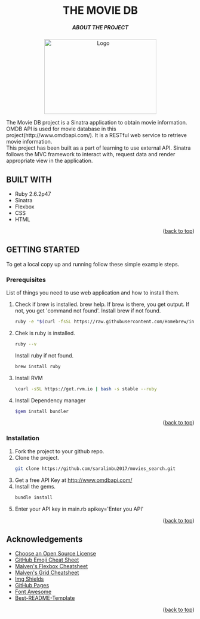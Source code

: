 <div id="top"></div>
<!--
*** Thanks for checking out README.md. If you have a suggestion
*** that would make this better, please fork the repo and create a pull request
*** or simply open an issue with the tag "enhancement".
*** Don't forget to give the project a star!
*** Thanks again! Now go create something AMAZING! :D
-->


<!-- PROJECT SHIELDS -->
<!--
*** I'm using markdown "reference style" links for readability.
*** Reference links are enclosed in brackets [ ] instead of parentheses ( ).
*** https://www.markdownguide.org/basic-syntax/#reference-style-links
-->

<div align="center">
    <h1> THE MOVIE DB</h1>
    <h5>ABOUT THE PROJECT</h2>
    <a href="https://github.com/saralimbu2017/movies_search">
        <img src="https://user-images.githubusercontent.com/28947316/135781908-31492d97-ae04-4126-9a4d-1e41418223d0.jpg" alt="Logo" width="300px" height="200px" >
    </a>
 </div>
 
 <div>
    <p text-align="justify">
        The Movie DB project is a  Sinatra application to obtain movie information. OMDB API is used for  movie database in this project(http://www.omdbapi.com/). It is a RESTful web service to retrieve movie information.
     </br>
       This project has been built as a part of learning to  use external API. Sinatra follows the MVC framework to interact with, request data and render appropriate view in the application.
    </p>
</div>

<!--Technologies Used-->
## BUILT WITH
- Ruby 2.6.2p47
- Sinatra
- Flexbox
- CSS
- HTML
<p align="right">(<a href="#top">back to top</a>)</p>

<!--Getting Started-->
## GETTING STARTED
To get a local copy up and running follow these simple example steps.

### Prerequisites
List of things you need to use web application and how to install them.
1.  Check if brew is installed.
    brew help. If brew is there, you get output. If not, you get 'command not found'.
    Install brew if not found.
     ```sh
    ruby -e "$(curl -fsSL https://raw.githubusercontent.com/Homebrew/install/master/install)"
    ```
2.  Chek is ruby is installed.
    ```sh
    ruby --v
    ```
    Install ruby if not found.
    ```sh
    brew install ruby
    ```
3.  Install RVM
    ```sh
    \curl -sSL https://get.rvm.io | bash -s stable --ruby
    ```
4.  Install Dependency manager
     ```sh
    $gem install bundler
    ```
<p align="right">(<a href="#top">back to top</a>)</p>

### Installation
1.  Fork the project to your github repo.
2.  Clone the project.
     ```sh
    git clone https://github.com/saralimbu2017/movies_search.git
    ```
3.  Get a free API Key at http://www.omdbapi.com/
4.  Install the gems.
     ```sh
    bundle install
    ```
5.  Enter your API key in main.rb
    apikey='Enter you API'
    <p align="right">(<a href="#top">back to top</a>)</p>
    
    
<!-- ACKNOWLEDGEMENTS -->
## Acknowledgements

* [Choose an Open Source License](https://choosealicense.com)
* [GitHub Emoji Cheat Sheet](https://www.webpagefx.com/tools/emoji-cheat-sheet)
* [Malven's Flexbox Cheatsheet](https://flexbox.malven.co/)
* [Malven's Grid Cheatsheet](https://grid.malven.co/)
* [Img Shields](https://shields.io)
* [GitHub Pages](https://pages.github.com)
* [Font Awesome](https://fontawesome.com)
* [Best-README-Template](https://github.com/othneildrew/Best-README-Template)

<p align="right">(<a href="#top">back to top</a>)</p>

